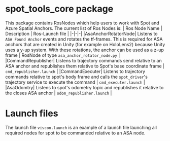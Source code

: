 # spot_tools_core package

This package contains RosNodes which help users to work with Spot and Azure Spatial Anchors. The current list of Ros Nodes is:
| Ros Node Name | Description | Ros-Launch file |
|-|-|-|
|AsaAnchorRotatorNode| Listens to `ASA Found Anchor` events and rotates the tf-frames. This is required for ASA anchors that are created in Unity (for example on HoloLens2) because Unity uses a y-up system. With these rotations, the anchor can be used as a z-up frame | RosNode of type `asa_anchor_rotator_node.py` |
|CommandRepublisher| Listens to trajectory commands send relative to an ASA anchor and republishes them relative to Spot's base coordinate frame | `cmd_republisher.launch` |
|CommandExecuter| Listens to trajectory commands relative to spot's body frame and calls the `spot_driver`'s trajectory service to execute the command | `cmd_executer.launch` |
|AsaOdomtry| Listens to spot's odometry topic and republishes it relative to the closes ASA anchor | `odom_republisher.launch` |

# Launch files
The launch file `viscon.launch` is an example of a launch file launching all required nodes for spot to be commanded relative to an ASA node. 

